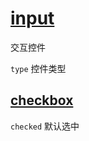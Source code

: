 # [input](https://developer.mozilla.org/en-US/docs/Web/HTML/Element/input)

交互控件

`type` 控件类型

## [checkbox](https://developer.mozilla.org/en-US/docs/Web/HTML/Element/input/checkbox)

`checked` 默认选中
